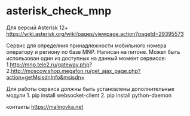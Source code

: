 # asterisk_check_mnp
Для версий Asterisk 12+
https://wiki.asterisk.org/wiki/pages/viewpage.action?pageId=29395573

Сервис для определния принадлежности мобильного номера оператору и региону по базе MNP. Написан на питоне.
Может быть использован один из доступных на данный момент сервисов:
	1.http://mnp.tele2.ru/gateway.php?
	2.http://moscow.shop.megafon.ru/get_ajax_page.php?action=getMsisdnInfo&msisdn=

Для работы сервиса должны быть установлены дополнительные модули
	1. pip install websocket-client
	2. pip install python-daemon

контакты https://malinovka.net
